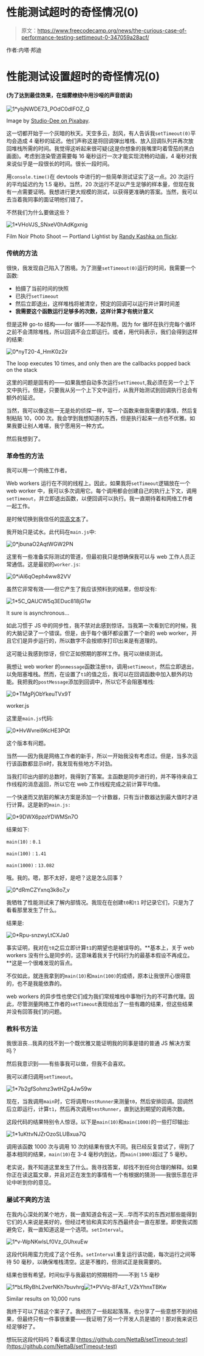 # 性能测试超时的奇怪情况(0)

> 原文：<https://www.freecodecamp.org/news/the-curious-case-of-performance-testing-settimeout-0-347059a28acf/>

作者:内塔·邦迪

# 性能测试设置超时的奇怪情况(0)

#### (为了达到最佳效果，在烟雾缭绕中用沙哑的声音朗读)

![1*ybjNWDE73_POdC0dIFOZ_Q](img/a775dc59eb2d8e9edcb24fcd2dec71ba.png)

Image by [Studio-Dee on Pixabay](https://pixabay.com/en/grain-retro-forties-trepidation-3026099/).

这一切都开始于一个灰暗的秋天。天空多云，刮风，有人告诉我`setTimeout(0)`平均会造成 4 毫秒的延迟。他们声称这是将回调弹出堆栈、放入回调队列并再次放回堆栈所需的时间。我觉得这听起来很可疑(这是你想象的我嘴里叼着雪茄的黑白画面)。考虑到渲染管道需要每 16 毫秒运行一次才能实现流畅的动画，4 毫秒对我来说似乎是一段很长的时间。很长一段时间。

用`console.time()`在 devtools 中进行的一些简单测试证实了这一点。20 次运行的平均延迟约为 1.5 毫秒。当然，20 次运行不足以产生足够的样本量，但现在我有一点需要证明。我想进行更大规模的测试，以获得更准确的答案。当然，我可以去当着我同事的面证明他们错了。

不然我们为什么要做这些？

![1*VHoVJS_SNxeV0hAdKgxnig](img/f361d3d8d7b4bc56df128e97b527fc6e.png)

Film Noir Photo Shoot — Portland Lightist by [Randy Kashka on flickr](https://www.flickr.com/photos/randykashka/5277322486).

### 传统的方法

很快，我发现自己陷入了困境。为了测量`setTimeout(0)`运行的时间，我需要一个函数:

*   拍摄了当前时间的快照
*   已执行`setTimeout`
*   然后立即退出，这样堆栈将被清空，预定的回调可以运行并计算时间差
*   **我需要这个函数运行足够多的次数，这样计算才有统计意义**

但是这种 go-to 结构——for 循环——不起作用。因为 for 循环在执行完每个循环之前不会清除堆栈，所以回调不会立即运行。或者，用代码表示，我们会得到这样的结果:

![0*nyT20-4_HmK0z2ir](img/05a37f6fb5c9918a75c85f02fe33906f.png)

The loop executes 10 times, and only then are the callbacks popped back on the stack

这里的问题是固有的——如果我想自动多次运行`setTimeout`,我必须在另一个上下文中执行。但是，只要我从另一个上下文中运行，从我开始测试到回调执行总会有额外的延迟。

当然，我可以像这些一无是处的侦探一样，写一个函数来做我需要的事情，然后复制粘贴 10，000 次。我会学到我想知道的东西，但是执行起来一点也不优雅。如果我要让别人难堪，我宁愿用另一种方式。

然后我想到了。

### 革命性的方法

我可以用一个网络工作者。

Web workers 运行在不同的线程上。因此，如果我将`setTimeout`逻辑放在一个 web worker 中，我可以多次调用它。每个调用都会创建自己的执行上下文，调用`setTimeout`，并立即退出函数，以便回调可以执行。我一直期待着和网络工作者一起工作。

是时候切换到我信任的[崇高文本](https://www.sublimetext.com/)了。

我开始只是试水。此代码在`main.js`中:

![0*jbunaO2AqtWGW2PN](img/0e3d1282796464e864265ab2e78d18fa.png)

这里有一些准备实际测试的管道，但最初我只是想确保我可以与 web 工作人员正常通信。这是最初的`worker.js`:

![0*iAl6qOeph4ww82VV](img/51fab815877bcc7cb86346a2b5ac3ef6.png)

虽然它非常有效——但它产生了我应该预料到的结果，但却没有:

![1*5C_QAUCW5q3EDuc818jG1w](img/7bce43bb1e69e3b7ca1787f207495ed2.png)

It sure is asynchronous…

如此习惯于 JS 中的同步性，我不禁对此感到惊讶。当我第一次看到它的时候，我的大脑记录了一个错误。但是，由于每个循环都设置了一个新的 web worker，并且它们是异步运行的，所以数字不会按顺序打印出来是有道理的。

这可能让我感到惊讶，但它正如预期的那样工作。我可以继续测试。

我想让 web worker 的`onmessage`函数注册`t0`，调用`setTimeout`，然后立即退出，以免阻塞堆栈。然而，在设置了`t1`的值之后，我可以在回调函数中加入额外的功能。我把我的`postMessage`添加到回调中，所以它不会阻塞堆栈:

![0*TMgPjObYkeuTVx9T](img/26adddd34863b4d6b9eaab1a3682cd33.png)

worker.js

这里是`main.js`代码:

![0*HvWvrei9KcHE3PQt](img/8ff8aed67368e690a6d59414eb99aa7e.png)

这个版本有问题。

当然——因为我是网络工作者的新手，所以一开始我没有考虑过。但是，当多次运行该函数都显示`0`时，我发现有些地方不对劲。

当我打印出内部的总数时，我得到了答案。主函数是同步进行的，并不等待来自工作线程的消息返回，所以它在 web 工作线程完成之前计算平均值。

一个快速而又肮脏的解决方案是添加一个计数器，只有当计数器达到最大值时才进行计算。这是新的`main.js:`

![0*9DWX6pzoYDWMSn7O](img/bd76a4d4772c4ea88d908880030a54ce.png)

结果如下:

`main(10)` : `0.1`

`main(100)` : `1.41`

`main(1000)` : `13.082`

哦。我的。嗯，那不太好，是吧？这是怎么回事？

![0*dRmCZYxnq3k8o7_v](img/1dcd5ba2db809aabc40e0672d869cfdd.png)

我牺牲了性能测试来了解内部情况。我现在在创建`t0`和`t1` 时记录它们，只是为了看看那里发生了什么。

结果是:

![0*Rpu-snzwyLtCXJa0](img/16921f161f479e04efd4516af25eed9a.png)

事实证明，我对在`t0`之后立即计算`t1`的期望也是被误导的。**基本上，关于 web workers 没有什么是同步的，这意味着我关于代码行为的最基本假设不再成立。**这是一个很难发现的盲点。

不仅如此，就连我拿到的`main(10)`和`main(100)`的成绩，原本让我很开心很得意的，也不是我能依靠的。

web workers 的异步性也使它们成为我们常规堆栈中事物行为的不可靠代理。因此，尽管测量网络工作者的`setTimeout`表现给出了一些有趣的结果，但这些结果并没有回答我们的问题。

### 教科书方法

我很沮丧…我真的找不到一个既优雅又能证明我的同事是错的普通 JS 解决方案吗？

然后我意识到——有些事我可以做，但我不会喜欢。

我可以递归调用`setTimeout`。

![1*7b2gfSohmz3wtHZg4Jw59w](img/d8e2d14a9c40613b18ce511b1b0d27e9.png)

现在，当我调用`main`时，它将调用`testRunner`来测量`t0`，然后安排回调。回调然后立即运行，计算`t1`，然后再次调用`testRunner`，直到达到期望的调用次数。

这段代码的结果特别令人惊讶。以下是`main(10)`和`main(1000)`的一些打印输出:

![1*1uKttvNJZrOzoSLUBxua7Q](img/bb5102711f07599906106f87e1aa80ad.png)

调用该函数 1000 次与调用 10 次的结果有很大不同。我已经反复尝试了，得到了基本相同的结果，`main(10)`在 3-4 毫秒内到达，而`main(1000)`超过了 5 毫秒。

老实说，我不知道这里发生了什么。我寻找答案，却找不到任何合理的解释。如果你正在读这篇文章，并且对正在发生的事情有一个有根据的猜测——我很乐意在评论中听到你的意见。

### 屡试不爽的方法

在我内心深处的某个地方，我一直知道会有这一天…华而不实的东西对那些能得到它们的人来说是美好的，但经过考验和真实的东西最终会一直在那里。即使我试图避免它，我一直知道这是一个选项。`setInterval`。

![1*v-WpNKwlsLf0Vz_GUhxuEw](img/ac817888696666d6dc8228df78998486.png)

这段代码用蛮力完成了这个任务。`setInterval`重复运行该功能，每次运行之间等待 50 毫秒，以确保堆栈清空。这是不雅的，但测试正是我需要的。

结果也很有希望。时间似乎与我最初的预期相符——不到 1.5 毫秒

![1*bLfRyBhL2verNKh7buvhrg](img/0527299a9c148d5b3ed40acca2ee1eae.png)![1*PVVq-8FAzT_VZkYhnxTBKw](img/c8713499495a9d91469043e950fbf544.png)

Similar results on 10,000 runs

我终于可以了结这个案子了。我经历了一些起起落落，也分享了一些意想不到的结果，但最终只有一件事很重要——我证明了另一个开发人员是错的！那对我来说已经足够好了。

想玩玩这段代码吗？看看这里:[https://github.com/NettaB/setTimeout-test](https://github.com/NettaB/setTimeout-test)